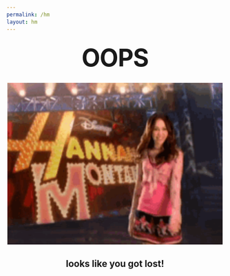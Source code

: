 ```yaml
---
permalink: /hm
layout: hm
---
```


<style type="text/css" media="screen">
  .container {
    margin: 10px auto;
    max-width: 600px;
    text-align: center;
  }
  h1 {
    margin: 30px 0;
    font-size: 4em;
    line-height: 1;
    letter-spacing: -1px;
  }
</style>

<div class="container">
  <h1>OOPS</h1>
  <img
  style="width: 500px;"
  src="assets/graphics/twirl.gif">
</div>

<div class="container">
  <h2><strong> looks like you got lost!</strong></h2>
</div>
